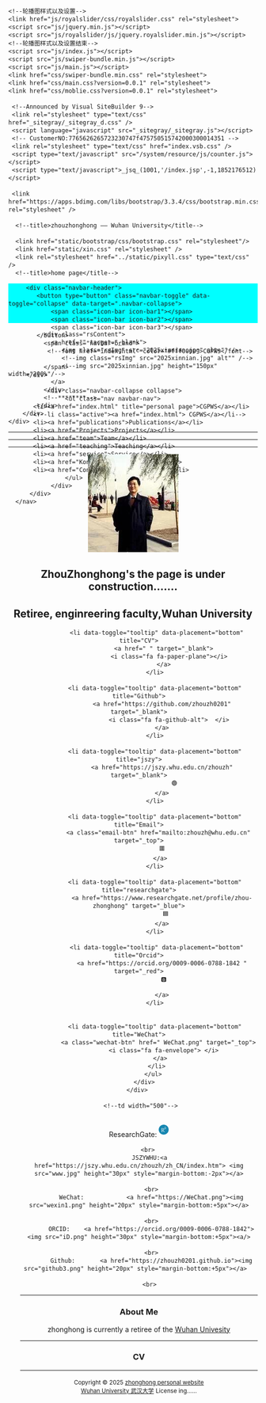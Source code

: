  
<html>
  
<head>
  <meta charset="utf-8" />
  <meta name="viewport" content="width=device-width, initial-scale=1.0,maximum-scale=1, user-scalable=no" />
  <title>persinal website</title>  <meta name="pageType" content="1">
<meta name="pageTitle" content="personal website">


<META Name="SiteName" Content="persinal website" />
<META Name="SiteDomain" Content="cs.whu.edu.cn" />

 
  <meta name="description" content="personal website" />
  <link href="css/bootstrap.css" rel="stylesheet"> 
  
  <!--meta name="author" content="persinal website"/-->
  <!--meta name="google-site-verification" content="4aUJl2I7hcddtjYkcxpnrotZMt3zwgFPboCdEiZsUc0" /-->
  <!--meta name="keywords" content= "zhouzhonghong","周忠红","WHU","Wuhan University","武汉大学","personal homepage"/-->
    <!--轮播图样式以及设置-->
    <link href="js/royalslider/css/royalslider.css" rel="stylesheet">
    <script src="js/jquery.min.js"></script>
    <script src="js/royalslider/js/jquery.royalslider.min.js"></script>
    <!--轮播图样式以及设置结束-->
    <script src="js/index.js"></script>
    <script src="js/swiper-bundle.min.js"></script>
    <script src="js/main.js"></script>
    <link href="css/swiper-bundle.min.css" rel="stylesheet">
    <link href="css/main.css?version=0.0.1" rel="stylesheet">
    <link href="css/moblie.css?version=0.0.1" rel="stylesheet">
    
     <!--Announced by Visual SiteBuilder 9-->
     <link rel="stylesheet" type="text/css" href="_sitegray/_sitegray_d.css" />
     <script language="javascript" src="_sitegray/_sitegray.js"></script>
     <!-- CustomerNO:7765626265723230747f475750515742000300014351 -->
     <link rel="stylesheet" type="text/css" href="index.vsb.css" />
     <script type="text/javascript" src="/system/resource/js/counter.js"></script>
     <script type="text/javascript">_jsq_(1001,'/index.jsp',-1,1852176512)</script>

     <link href="https://apps.bdimg.com/libs/bootstrap/3.3.4/css/bootstrap.min.css" rel="stylesheet" />

      <!--title>zhouzhonghong —— Wuhan University</title-->

      <link href="static/bootstrap/css/bootstrap.css" rel="stylesheet"/>
      <link href="static/xin.css" rel="stylesheet" />
      <link rel="stylesheet" href="../static/pixyll.css" type="text/css" />
      <!--title>home page</title-->
</head> 

<body>
     <!--导航条开始-->
   <nav class="navbar navbar-inverse navbar-fixed-top">
     <!--*******-->
     <nav style="background-color:#00ffff;height:80px;">
       <div class="container">
        
         <div class="navbar-header">
            <button type="button" class="navbar-toggle" data-toggle="collapse" data-target=".navbar-collapse">
                <span class="icon-bar icon-bar1"></span>
                <span class="icon-bar icon-bar2"></span>
                <span class="icon-bar icon-bar3"></span>
            </button>
              <span class="navbar-brand">
               <!--font href="index.html" color="#fff0000">CGPWS</font-->
                
              </span>
         </div>
 
               <div class="navbar-collapse collapse">
                    <ul class="nav navbar-nav">  
           <li><a href="index.html" title="personal page">CGPWS</a></li>
           <!--li class="active"><a href="index.html"> CGPWS</a></li-->
           <li><a href="publications">Publications</a></li>
           <li><a href="Projects">Projects</a></li>
           <li><a href="team">Team</a></li>
           <li><a href="teaching">Teaching</a></li>
           <li><a href="service">Service</a></li>
           <li><a href="Kong five">kong five</a></li>
           <li><a href="Contact me">Contact me</a></li>
                    </ul> 
                </div>   
          </div>  
      </nav> 
   </nav>   
</body>  
 <!--*************导航条结束******************-->
<body>
 <!--网站轮播-->
    <div class="banner">
        <div class="sliderContainer fullWidth clearfix">
            <div id="full-width-slider" class="royalSlider heroSlider rsMinW">
               
              <div class="rsContent">
                <a href="" target="_blank">
                   <img class="rsImg" src="2025xinnian.jpg" alt="" />
                   <!--img class="rsImg" src="2025xinnian.jpg" alt"" /-->
                   <!--img src="2025xinnian.jpg" height="150px" width="200%"/-->
                </a>
              </div>
              <!--********-->
            </div>
        </div>
    </div>
  <!--网站轮播结束-->

 <!--***************ok*****************-->
 
<hr noshade="">

<hr noshade="">

<hr noshade="">
<!--内容开始-->
 
  <header class="header">
     <div class="container"> 
        <img class="profile-image img-responsive pull-left" src="xiaohong2.png" alt="ZhouZhonghong">
         <br>
        <div class="profile-content pull-center">   
          <div class="profile-content pull-center" align="center">  
          <h1 class="name">ZhouZhonghong's the page is under construction.......  </h1>  
          <h2 class="desc"> Retiree, enginreering faculty,Wuhan University</h2>
            <ul class="social list-inline">   
              
              <li data-toggle="tooltip" data-placement="bottom" title="CV">
                  <a href=" " target="_blank">
                     <i class="fa fa-paper-plane"></i>
                  </a>
             </li>
              
             <li data-toggle="tooltip" data-placement="bottom" title="Github">
                 <a href="https://github.com/zhouzh0201" target="_blank">
                     <i class="fa fa-github-alt">  </i>
                 </a>
             </li>
              
             <li data-toggle="tooltip" data-placement="bottom" title="jszy">
                 <a href="https://jszy.whu.edu.cn/zhouzh" target="_blank">
                        🟢
                 </a>
             </li>
              
             <li data-toggle="tooltip" data-placement="bottom" title="Email">
               <a class="email-btn" href="mailto:zhouzh@whu.edu.cn" target="_top">
                  🟥 
                </a>
             </li>
             
             <li data-toggle="tooltip" data-placement="bottom" title="researchgate">
                 <a href="https://www.researchgate.net/profile/zhou-zhonghong" target="_blue">
                    🟦 
                 </a>
             </li>
             
              <li data-toggle="tooltip" data-placement="bottom" title="Orcid">
                 <a href="https://orcid.org/0009-0006-0788-1842 " target="_red">
                  🅱️

                 </a>
             </li>
                
             
             <li data-toggle="tooltip" data-placement="bottom" title="WeChat">
               <a class="wechat-btn" href=" WeChat.png" target="_top">
                  <i class="fa fa-envelope"> </i>
                </a>
              </li>
            </ul>
        </div> 
     </div>  
  
     <!--td width="500"-->
      
<div>
         <br>
          ResearchGate:  <a href="https://researchgate.net/profile/zhou-zhonghong"><img src="RG.png" height="20px" style="margin-bottom:+5px"> </a>
        
         <br>
          JSZYWHU:<a href="https://jszy.whu.edu.cn/zhouzh/zh_CN/index.htm"> <img src="www.jpg" height="30px" style="margin-bottom:-2px"></a>
           
           <br>
           WeChat:            <a href="https://WeChat.png"><img src="wexin1.png" height="20px" style="margin-bottom:+5px"></a>
            
           <br>
           ORCID:    <a href="https://orcid.org/0009-0006-0788-1842"> <img src="iD.png" height="30px" style="margin-bottom:+5px"><a/>
           
           <br>
           Github:       <a href="https://zhouzh0201.github.io"><img src="github3.png" height="20px" style="margin-bottom:+5px"></a>  
          
          <br>
 
<hr noshade="">
<body>
 <div class="profile-content pull-center" align="center">  
<p>
<h3>About Me</h3>   
zhonghong is currently a retiree of the <a href="https://whu.edu.cn/">Wuhan Univesity</a>
<p/> 
      
<hr noshade="">

<h3> CV</h3>

 <!--/div--> 
 
 <hr noshade="">
<body>
<div align="center">
      <small>Copyright &copy 2025 <a href="https://zhouzh0201.github.io/">zhonghong personal website</a></small>
      <br>
      <small><a href="https://www.whu.edu.cn/">Wuhan University 武汉大学</a></small>
      <small>License ing......</small>
</div> 
<script src="static/jquery.js"></script>
<script src="static/bootstrap/js/bootstrap.js"></script>

<!--/body-->
<!--/html-->   
 
